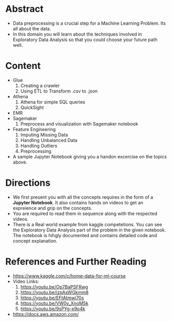 # Abstract

* Data preprocessing is a crucial step for a Machine Learning Problem. Its all about the data.
* In this domain you will learn about the techniques involved in Exploratory Data Analysis so that you could choose your future path well.

# Content

* Glue
  1) Creating a crawler
  2) Using ETL to Transform .csv to .json
* Athena
  1) Athena for simple SQL queries
  2) QuickSight
* EMR
* Sagemaker
  1) Preprocess and visualization with Sagemaker notebook
* Feature Engineering
  1) Imputing Missing Data
  2) Handling Unbalanced Data
  3) Handling Outliers
  4) Preprocessing
* A sample Jupyter Notebook giving you a handon excercise on the topics above.

# Directions

* We first present you with all the concepts requires in the form of a **Jupyter Notebook**. It also contains hands on videos to get an expreience and grip on the concepts.
* You are required to read them in sequence along with the respected videos.
* There is a Real world example from kaggle competetions. You can see the Exploratory Data Analysis part of the problem in the given notebook. The notebook is hihgly documented and contains detailed code and concept explanation.

# References and Further Reading

* https://www.kaggle.com/c/home-data-for-ml-course
* Video Links:
  1) https://youtu.be/Op7BaPSFRwg
  2) https://youtu.be/izpAsWGkmm8
  3) https://youtu.be/EFtAtmwi70s
  4) https://youtu.be/VW0v_XnoM5k
  5) https://youtu.be/9sPYg-e9o4k
* https://docs.aws.amazon.com/
